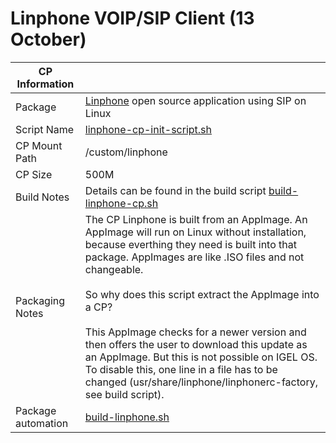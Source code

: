 # Linphone VOIP/SIP Client (13 October)

|  CP Information |            |
|--------------------|------------|
| Package | [Linphone](https://linphone.org/) open source application using SIP on Linux |
| Script Name | [linphone-cp-init-script.sh](build/linphone-cp-init-script.sh) |
| CP Mount Path | /custom/linphone |
| CP Size | 500M |
| Build Notes | Details can be found in the build script [build-linphone-cp.sh](build/build-linphone-cp.sh) |
| Packaging Notes | The CP Linphone is built from an AppImage. An AppImage will run on Linux without installation,  because everthing they need is built into that package. AppImages are like .ISO files and not changeable.<br /><br /> So why does this script extract the AppImage into a CP?<br /><br /> This AppImage checks for a newer version and then offers the user to download this update as an AppImage. But this is not possible on IGEL OS. To disable this, one line in a file has to be changed (usr/share/linphone/linphonerc-factory, see build script). |
|Package automation | [build-linphone.sh](build-linphone.sh) |
